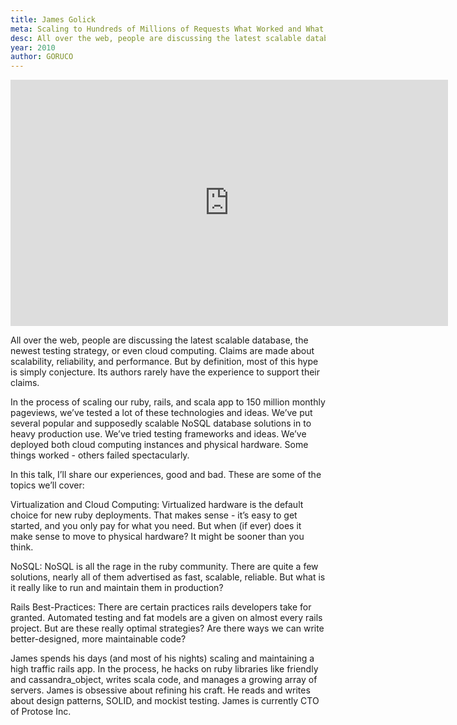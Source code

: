 ```yaml
---
title: James Golick
meta: Scaling to Hundreds of Millions of Requests What Worked and What Didn’t
desc: All over the web, people are discussing the latest scalable database, the newest testing strategy, or even cloud computing.   Claims are made about scalability, reliability, and performance.   But by definition, most of this hype is simply conjecture.   Its authors rarely have the experience to support their claims.
year: 2010
author: GORUCO
---
```


<iframe src="http://player.vimeo.com/video/12814529?title=0&amp;byline=0&amp;portrait=0" width="700" height="394" frameborder="0" webkitAllowFullScreen mozallowfullscreen allowFullScreen></iframe>

All over the web, people are discussing the latest scalable database, the newest testing strategy, or even cloud computing. Claims are made about scalability, reliability, and performance. But by definition, most of this hype is simply conjecture. Its authors rarely have the experience to support their claims.

In the process of scaling our ruby, rails, and scala app to 150 million monthly pageviews, we’ve tested a lot of these technologies and ideas. We’ve put several popular and supposedly scalable NoSQL database solutions in to heavy production use. We’ve tried testing frameworks and ideas. We’ve deployed both cloud computing instances and physical hardware. Some things worked - others failed spectacularly.

In this talk, I’ll share our experiences, good and bad. These are some of the topics we’ll cover:

Virtualization and Cloud Computing: Virtualized hardware is the default choice for new ruby deployments. That makes sense - it’s easy to get started, and you only pay for what you need. But when (if ever) does it make sense to move to physical hardware? It might be sooner than you think.

NoSQL: NoSQL is all the rage in the ruby community. There are quite a few solutions, nearly all of them advertised as fast, scalable, reliable. But what is it really like to run and maintain them in production?

Rails Best-Practices: There are certain practices rails developers take for granted. Automated testing and fat models are a given on almost every rails project. But are these really optimal strategies? Are there ways we can write better-designed, more maintainable code?

James spends his days (and most of his nights) scaling and maintaining a high traffic rails app. In the process, he hacks on ruby libraries like friendly and cassandra_object, writes scala code, and manages a growing array of servers. James is obsessive about refining his craft. He reads and writes about design patterns, SOLID, and mockist testing. James is currently CTO of Protose Inc.
